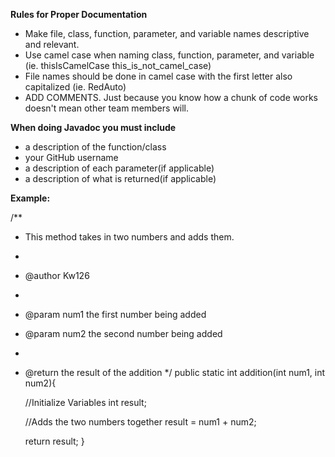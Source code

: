 **Rules for Proper Documentation**

* Make file, class, function, parameter, and variable names descriptive and relevant.
* Use camel case when naming class, function, parameter, and variable (ie. thisIsCamelCase  this\_is\_not\_camel\_case)
* File names should be done in camel case with the first letter also capitalized (ie. RedAuto)
* ADD COMMENTS. Just because you know how a chunk of code works doesn't mean other team members will.


**When doing Javadoc you must include**

* a description of the function/class
* your GitHub username
* a description of each parameter(if applicable)
* a description of what is returned(if applicable)

**Example:**

/**
 * This method takes in two numbers and adds them.
 * 
 * @author Kw126
 * 
 * @param num1 the first number being added
 * @param num2 the second number being added
 * 
 * @return the result of the addition
 */
public static int addition(int num1, int num2){

    //Initialize Variables
    int result;
    
    //Adds the two numbers together
    result = num1 + num2;
    
    return result;
}

